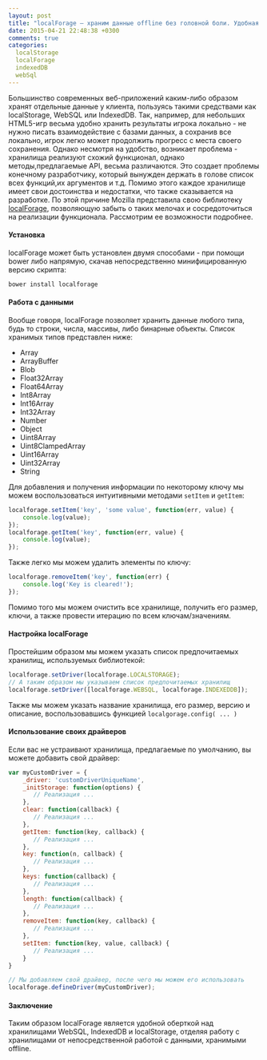 ```yaml
---
layout: post
title: "localForage – храним данные offline без головной боли. Удобная абстракция над IndexedDB"
date: 2015-04-21 22:48:38 +0300
comments: true
categories: 
  localStorage
  localForage
  indexedDB
  webSql
---
```


Большинство современных веб-приложений каким-либо образом хранят отдельные данные у клиента, пользуясь такими средствами как localStorage, WebSQL или IndexedDB. Так, например, для небольших HTML5-игр весьма удобно хранить результаты игрока локально - не нужно писать взаимодействие с базами данных, а сохранив все локально, игрок легко может продолжить прогресс с места своего сохранения. 
Однако несмотря на удобство, возникает проблема - хранилища реализуют схожий функционал, однако методы,предлагаемые API, весьма различаются. Это создает проблемы конечному разработчику, который вынужден держать в голове список всех функций,их аргументов и т.д. Помимо этого каждое хранилище имеет свои достоинства и недостатки, что также сказывается на разработке. По этой причине Mozilla представила свою библиотеку [localForage](http://mozilla.github.io/localForage/), позволяющую забыть о таких мелочах и сосредоточиться на реализации функционала. Рассмотрим ее возможности подробнее.
<!-- more -->

#### Установка
localForage может быть установлен двумя способами - при помощи bower либо напрямую, скачав непосредственно минифицированную версию скрипта:
``` cpp Sample code
bower install localforage
```

#### Работа с данными
Вообще говоря, localForage позволяет хранить данные любого типа, будь то строки, числа, массивы, либо бинарные объекты. Список хранимых типов представлен ниже:

* Array
* ArrayBuffer
* Blob
* Float32Array
* Float64Array
* Int8Array
* Int16Array
* Int32Array
* Number
* Object
* Uint8Array
* Uint8ClampedArray
* Uint16Array
* Uint32Array
* String

Для добавления и получения информации по некоторому ключу мы можем воспользоваться интуитивными методами `setItem` и `getItem`:
``` js Sample code
localforage.setItem('key', 'some value', function(err, value) {
    console.log(value);
});
localforage.getItem('key', function(err, value) {
    console.log(value);
});
```
Также легко мы можем удалить элементы по ключу:
``` js Sample code
localforage.removeItem('key', function(err) {
    console.log('Key is cleared!');
});
```
Помимо того мы можем очистить все хранилище, получить его размер, ключи, а также провести итерацию по всем ключам/значениям.

#### Настройка localForage
Простейшим образом мы можем указать список предпочитаемых хранилищ, используемых библиотекой:
``` js Sample code
localforage.setDriver(localforage.LOCALSTORAGE);
// А таким образом мы указываем список предпочитаемых хранилищ
localforage.setDriver([localforage.WEBSQL, localforage.INDEXEDDB]);
```
Также мы можем указать название хранилища, его размер, версию и описание, воспользовавшись функцией `localgorage.config( ... )`

#### Использование своих драйверов
Если вас не устраивают хранилища, предлагаемые по умолчанию, вы можете добавить свой драйвер:
``` js Sample code
var myCustomDriver = {
    _driver: 'customDriverUniqueName',
    _initStorage: function(options) {
       // Реализация ...
    },
    clear: function(callback) {
       // Реализация ...
    },
    getItem: function(key, callback) {
       // Реализация ...
    },
    key: function(n, callback) {
       // Реализация ...
    },
    keys: function(callback) {
       // Реализация ...
    },
    length: function(callback) {
       // Реализация ...
    },
    removeItem: function(key, callback) {
       // Реализация ...
    },
    setItem: function(key, value, callback) {
       // Реализация ...
    }
}

// Мы добавляем свой драйвер, после чего мы можем его использовать
localforage.defineDriver(myCustomDriver);
```

#### Заключение
Таким образом localForage является удобной оберткой над хранилищами WebSQL, IndexedDB и localStorage, отделяя работу с хранилищами от непосредственной работой с данными, хранимыми offline. 